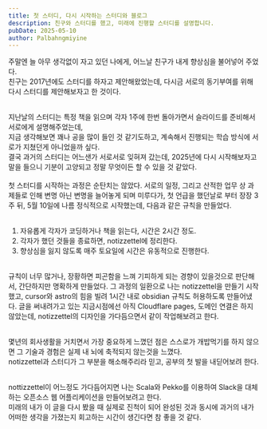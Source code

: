 ```yaml
---
title: 첫 스터디, 다시 시작하는 스터디와 블로그
description: 친구와 스터디를 했고, 미래에 진행할 스터디를 설명합니다.
pubDate: 2025-05-10
author: Palbahngmiyine
---
```


주말엔 늘 아무 생각없이 자고 있던 나에게, 어느날 친구가 내게 향상심을 불어넣어 주었다.  
친구는 2017년에도 스터디를 하자고 제안해왔었는데, 다시금 서로의 동기부여를 위해 다시 스터디를 제안해보자고 한 것이다.<br/><br/>

지난날의 스터디는 특정 책을 읽으며 각자 1주에 한번 돌아가면서 슬라이드를 준비해서 서로에게 설명해주었는데,  
지금 생각해보면 꽤나 공을 많이 들인 것 같기도하고, 계속해서 진행되는 학습 방식에 서로가 지쳤던게 아니었을까 싶다.  
결국 과거의 스터디는 어느샌가 서로서로 잊혀져 갔는데, 2025년에 다시 시작해보자고 말을 들으니 기분이 고양되고 정말 무엇이든 할 수 있을 것 같았다.<br/><br/>
첫 스터디를 시작하는 과정은 순탄치는 않았다. 서로의 일정, 그리고 산적한 업무 상 과제들로 인해 변명 아닌 변명을 늘어놓게 되며 미루다가, 첫 언급을 했던날로 부터 장장 3주 뒤, 5월 10일에 나름 정식적으로 시작했는데, 다음과 같은 규칙을 만들었다.<br/><br/>

1. 자유롭게 각자가 코딩하거나 책을 읽는다, 시간은 2시간 정도.
2. 각자가 했던 것들을 종료하면, notizzettel에 정리한다.
3. 향상심을 잃지 않도록 매주 토요일에 시간은 유동적으로 진행한다.

<br/>규칙이 너무 많거나, 장황하면 피곤함을 느껴 기피하게 되는 경향이 있을것으로 판단해서, 간단하지만 명확하게 만들었다.
그 과정의 일환으로 나는 notizzettel을 만들기 시작했고, cursor와 astro의 힘을 빌려 1시간 내로 obsidian 규칙도 허용하도록 만들어냈다.
글을 써내려가고 있는 지금시점에선 아직 Cloudflare pages, 도메인 연결은 하지 않았는데, notizzettel의 디자인을 가다듬으면서 같이 작업해보려고 한다.<br/><br/>

몇년의 회사생활을 거치면서 가장 중요하게 느꼈던 점은 스스로가 개밥먹기를 하지 않으면 그 기술과 경험은 실제 내 뇌에 축적되지 않는것을 느꼈다.  
notizzettel과 스터디가 그 부분을 해소해주리라 믿고, 공부의 첫 발을 내딛어보려 한다.<br/><br/>

nottizzettel이 어느정도 가다듬어지면 나는 Scala와 Pekko를 이용하여 Slack을 대체하는 오픈소스 웹 어플리케이션을 만들어보려고 한다.  
미래의 내가 이 글을 다시 봤을 때 실제로 진척이 되어 완성된 것과 동시에 과거의 내가 어떠한 생각을 가졌는지 회고하는 시간이 생긴다면 참 좋을 것 같다.